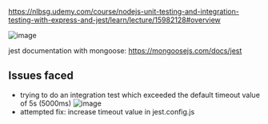 https://nlbsg.udemy.com/course/nodejs-unit-testing-and-integration-testing-with-express-and-jest/learn/lecture/15982128#overview

![image](https://user-images.githubusercontent.com/16322250/192492630-c898de0d-4a71-48ed-babe-91234cb5b21d.png)

jest documentation with mongoose:
https://mongoosejs.com/docs/jest

## Issues faced

- trying to do an integration test which exceeded the default timeout value of 5s (5000ms)
![image](https://user-images.githubusercontent.com/16322250/192750626-015817e9-03a2-410b-800b-3e7e7c6ffe1e.png)
- attempted fix: increase timeout value in jest.config.js
